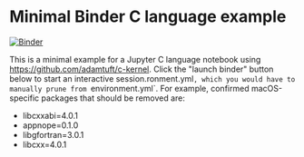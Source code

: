 # Minimal Binder C language example

[![Binder](https://mybinder.org/badge_logo.svg)](https://mybinder.org/v2/gh/ohm-efi-professorfreudenreich/jupyter-binder-c/HEAD?labpath=index.ipynb)

This is a minimal example for a Jupyter C language notebook using https://github.com/adamtuft/c-kernel. Click the "launch binder" button below to start an interactive session.ronment.yml`, which you would have to manually prune from `environment.yml`.  For example, confirmed macOS-specific packages that should be removed are:

* libcxxabi=4.0.1
* appnope=0.1.0
* libgfortran=3.0.1
* libcxx=4.0.1
